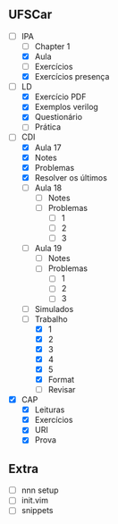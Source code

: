 ## UFSCar
- [ ] IPA
	- [ ] Chapter 1
	- [x] Aula
	- [ ] Exercícios
	- [x] Exercícios presença
- [ ] LD
	- [x] Exercício PDF
	- [x] Exemplos verilog
	- [x] Questionário
	- [ ] Prática
- [ ] CDI
	- [x] Aula 17
	- [x] Notes
	- [x] Problemas
	- [x] Resolver os últimos
	- [ ] Aula 18
		- [ ] Notes
		- [ ] Problemas
			- [ ] 1
			- [ ] 2
			- [ ] 3
	- [ ] Aula 19
		- [ ] Notes
		- [ ] Problemas
			- [ ] 1
			- [ ] 2
			- [ ] 3
	- [ ] Simulados
	- [ ] Trabalho
		- [x] 1
		- [x] 2
		- [x] 3
		- [x] 4
		- [x] 5
		- [x] Format
		- [ ] Revisar
- [x] CAP
	- [x] Leituras
	- [x] Exercícios
	- [x] URI
	- [x] Prova
	
## Extra
- [ ] nnn setup
- [ ] init.vim
- [ ] snippets
